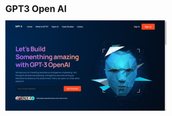 # GPT3 Open AI

<img src="https://github.com/valmir1227/GPT-3/blob/master/.github/home.png?raw=true" width="600"/>

